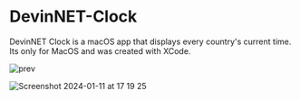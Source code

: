 # DevinNET-Clock
DevinNET Clock is a macOS app that displays every country's current time.
Its only for MacOS and was created with XCode. 

![prev](https://github.com/DevinNetwork/DevinNET-Clock/assets/158351052/07ea6e63-ec2e-4634-9fbf-0d1008900d49)

![Screenshot 2024-01-11 at 17 19 25](https://github.com/DevinNetwork/DevinNET-Clock/assets/158351052/57e670ff-bf2a-4865-b078-abbbf77742e9)

